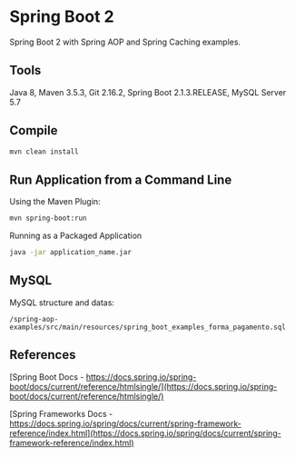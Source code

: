 # Spring Boot 2

Spring Boot 2 with Spring AOP and Spring Caching examples.

## Tools

Java 8, Maven 3.5.3, Git 2.16.2, Spring Boot 2.1.3.RELEASE, MySQL Server 5.7

## Compile

```bash
mvn clean install
```

## Run Application from a Command Line

Using the Maven Plugin:
```bash
mvn spring-boot:run
```

Running as a Packaged Application

```bash
java -jar application_name.jar
```

## MySQL

MySQL structure and datas:

```code
/spring-aop-examples/src/main/resources/spring_boot_examples_forma_pagamento.sql
```

## References

[Spring Boot Docs - https://docs.spring.io/spring-boot/docs/current/reference/htmlsingle/](https://docs.spring.io/spring-boot/docs/current/reference/htmlsingle/)

[Spring Frameworks Docs - https://docs.spring.io/spring/docs/current/spring-framework-reference/index.html](https://docs.spring.io/spring/docs/current/spring-framework-reference/index.html)